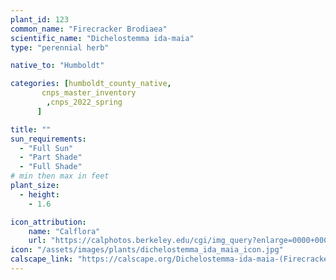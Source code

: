 ```yaml
---
plant_id: 123
common_name: "Firecracker Brodiaea"
scientific_name: "Dichelostemma ida-maia"
type: "perennial herb"

native_to: "Humboldt"

categories: [humboldt_county_native,
       cnps_master_inventory
        ,cnps_2022_spring
      ]

title: ""
sun_requirements:
  - "Full Sun"
  - "Part Shade"
  - "Full Shade"
# min then max in feet
plant_size:
  - height: 
    - 1.6

icon_attribution: 
    name: "Calflora"
    url: "https://calphotos.berkeley.edu/cgi/img_query?enlarge=0000+0000+1115+3111" 
icon: "/assets/images/plants/dichelostemma_ida_maia_icon.jpg" 
calscape_link: "https://calscape.org/Dichelostemma-ida-maia-(Firecracker-Brodiaea)"
---
```


